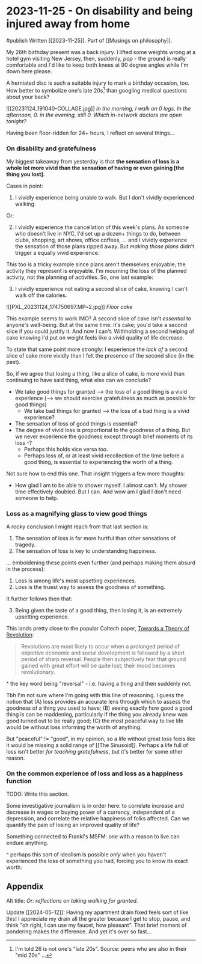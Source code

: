 # 2023-11-25 - On disability and being injured away from home
#publish
Written [[2023-11-25]]. Part of [[Musings on philosophy]].

My 26th birthday present was a back injury. I lifted some weights wrong at a hotel gym visiting New Jersey, then, suddenly, _pop_ - the ground is really comfortable and I'd like to keep both knees at 90 degree angles while I'm down here please.

A herniated disc is such a suitable injury to mark a birthday occasion, too. How better to symbolize one's late 20s[^1] than googling medical questions about your back?

![[20231124_191040-COLLAGE.jpg]]
_In the morning, I walk on 0 legs. In the afternoon, 0. in the evening, still 0. Which in-network doctors are open tonight?_

Having been floor-ridden for 24+ hours, I reflect on several things...

### On disability and gratefulness
My biggest takeaway from yesterday is that **the sensation of loss is a whole lot more vivid than the sensation of having or even gaining \[the thing you lost].**

Cases in point:

1) I vividly experience being unable to walk. But I don't vividly experienced walking.

Or:

2) I vividly experience the cancellation of this week's plans. As someone who doesn't live in NYC, I'd set up a dozen+ things to do, between clubs, shopping, art shows, office coffees, ... and I vividly experience the sensation of those plans ripped away. But _making those plans_ didn't trigger a equally vivid experience.

This too is a tricky example since plans aren't themselves enjoyable; the activity they represent is enjoyable. I'm mourning the loss of the planned activity, not the planning of activities. So, one last example:

3) I vividly experience not eating a second slice of cake, knowing I can't walk off the calories.

![[PXL_20231124_174750697.MP~2.jpg]]
_Floor cake_

This example seems to work IMO? A second slice of cake isn't _essential_ to anyone's well-being. But at the same time: it's cake; you'd take a second slice if you could justify it. And now I can't. Withholding a second helping of cake knowing I'd put on weight feels like a vivid quality of life decrease.

To state that same point more strongly: I experience the _lack of_ a second slice of cake more vividly than I felt the presence of the second slice (in the past).

So, if we agree that losing a thing, like a slice of cake, is more vivid than continuing to have said thing, what else can we conclude?
- We take good things for granted --> the loss of a good thing is a vivid experience (--> we should exercise gratefulness as much as possible for good things)
    - We take bad things for granted --> the loss of a bad thing is a vivid experience?
- The sensation of loss of good things is essential?
- The degree of vivid loss is proportional to the goodness of a thing. But we never experience the goodness except through brief moments of its loss -?
    - Perhaps this holds vice versa too.
    - Perhaps loss of, or at least vivid recollection of the time before a good thing, is essential to experiencing the worth of a thing.

Not sure how to end this one. That insight triggers a few more thoughts:
- How glad I am to be able to shower myself. I almost can't. My shower time effectively doubled. But I can. And wow am I glad I don't need someone to help.


### Loss as a magnifying glass to view good things
A rocky conclusion I might reach from that last section is:
1) The sensation of loss is far more hurtful than other sensations of tragedy.
2) The sensation of loss is key to understanding happiness.

... emboldening these points even further (and perhaps making them absurd in the process):
1) Loss is among life's most upsetting experiences.
2) Loss is the truest way to assess the goodness of something.

It further follows then that:

3) Being given the taste of a good thing, then losing it, is an extremely upsetting experience.

This lands pretty close to the popular Caltech paper, [Towards a Theory of Revolution](https://www.jstor.org/stable/2089714):

> Revolutions are most likely to occur when a prolonged period of objective economic and social development is followed by a short period of sharp reversal. People then subjectively fear that ground gained with great effort will be quite lost; their mood becomes revolutionary.

^ the key word being "reversal" - i.e. having a thing and then suddenly not.

Tbh I'm not sure where I'm going with this line of reasoning. I guess the notion that (A) loss provides an accurate lens through which to assess the goodness of a thing you used to have; (B) seeing exactly how good a good thing is can be maddening, particularly if the thing you already knew was good turned out to be really good; (C) the most peaceful way to live life would be without loss informing the worth of anything.

But "peaceful" != "good", in my opinion, so a life without great loss feels like it would be missing a solid range of [[The Sinusoid]]. Perhaps a life full of loss isn't better _for teaching gratefulness_, but it's better for some other reason.

### On the common experience of loss and loss as a happiness function
TODO: Write this section.

Some investigative journalism is in order here: to correlate increase and decrease in wages or buying power of a currency, independent of a depression, and correlate the relative happiness of folks affected. Can we quantify the pain of losing an improved quality of life?

Something connected to Frankl's MSFM: one with a reason to live can endure anything.

^ perhaps this sort of idealism is possible _only_ when you haven't experienced the loss of something you had, forcing you to know its exact worth.


[^1]: I'm told 26 is not one's "late 20s". Source: peers who are also in their "mid 20s" ...


## Appendix
Alt title: _Or: reflections on taking walking for granted._

Update [[2024-05-12]]: Having my apartment drain fixed feels sort of like this! I appreciate my drain all the greater because I get to stop, pause, and think "oh right, I can use my faucet, how pleasant". That brief moment of pondering makes the difference. And yet it's over so fast...
